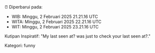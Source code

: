 ⏰ Diperbarui pada:
- WIB: Minggu, 2 Februari 2025 21.21.16 UTC
- WITA: Minggu, 2 Februari 2025 22.21.16 UTC
- WIT: Minggu, 2 Februari 2025 23.21.16 UTC

Kutipan Inspiratif:
"My last seen at? was just to check your last seen at?."


Kategori: funny


